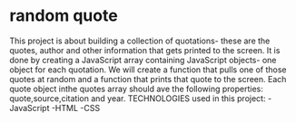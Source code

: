 # random quote
This project is about building a collection of quotations- these are the quotes, author and other information that gets printed to the screen. It is done by creating a JavaScript array containing JavaScript objects- one object for each quotation. We will create a function that pulls one of those quotes at random and a function that prints that quote to the screen. Each quote object inthe quotes array should ave the following properties: quote,source,citation and year. 
TECHNOLOGIES used in this project:
-JavaScript
-HTML
-CSS

